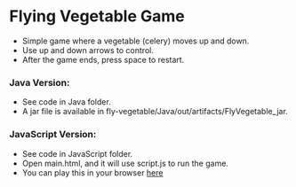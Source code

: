 # Flying Vegetable Game
* Simple game where a vegetable (celery) moves up and down.
* Use up and down arrows to control.
* After the game ends, press space to restart.

### Java Version:
* See code in Java folder.
* A jar file is available in fly-vegetable/Java/out/artifacts/FlyVegetable_jar.

### JavaScript Version:
* See code in JavaScript folder.
* Open main.html, and it will use script.js to run the game.
* You can play this in your browser [here](https://jieun-lee.github.io/fly-vegetable/JavaScript/main.html)